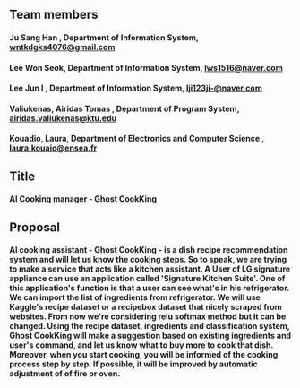 ## Team members

#### Ju Sang Han , Department of Information System, wntkdgks4076@gmail.com 

#### Lee Won Seok, Department of Information System, lws1516@naver.com

#### Lee Jun I , Department of Information System, lji123ji-@naver.com 

#### Valiukenas, Airidas Tomas , Department of Program System, airidas.valiukenas@ktu.edu

#### Kouadio, Laura, Department of Electronics and Computer Science , laura.kouaio@ensea.fr 

## Title
#### AI Cooking manager - Ghost CookKing

## Proposal

####  AI cooking assistant - Ghost CookKing - is a dish recipe recommendation system and will let us know the cooking steps. So to speak, we are trying to make a service that acts like a kitchen assistant. A User of LG signature appliance can use an application called 'Signature Kitchen Suite'. One of this application's function is that a user can see what's in his refrigerator. We can import the list of ingredients from refrigerator. We will use Kaggle's recipe dataset or a recipebox dataset that nicely scraped from websites. From now we're considering relu softmax method but it can be changed. Using the recipe dataset, ingredients and classification system, Ghost CookKing will make a suggestion based on existing ingredients and user's command, and let us know what to buy more to cook that dish. Moreover, when you start cooking, you will be informed of the cooking process step by step. If possible, it will be improved by automatic adjustment of of fire or oven.
